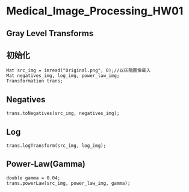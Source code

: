 # Medical_Image_Processing_HW01

## Gray Level Transforms

## 初始化

```
Mat src_img = imread("Original.png", 0);//以灰階圖像載入
Mat negatives_img, log_img, power_law_img;
Transformation trans;
```

## Negatives

```
trans.toNegatives(src_img, negatives_img);
```

## Log

```
trans.logTransform(src_img, log_img);
```

## Power-Law(Gamma)

```
double gamma = 0.04;
trans.powerLaw(src_img, power_law_img, gamma);
```
